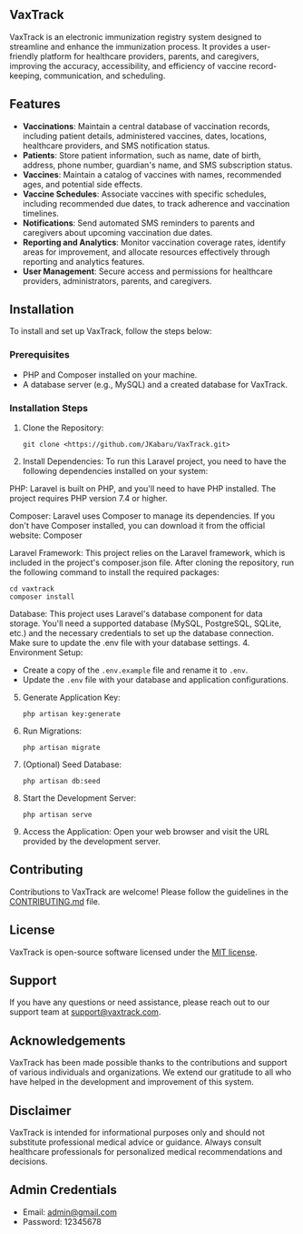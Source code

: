 

## VaxTrack

VaxTrack is an electronic immunization registry system designed to streamline and enhance the immunization process. It provides a user-friendly platform for healthcare providers, parents, and caregivers, improving the accuracy, accessibility, and efficiency of vaccine record-keeping, communication, and scheduling.

## Features

- **Vaccinations**: Maintain a central database of vaccination records, including patient details, administered vaccines, dates, locations, healthcare providers, and SMS notification status.
- **Patients**: Store patient information, such as name, date of birth, address, phone number, guardian's name, and SMS subscription status.
- **Vaccines**: Maintain a catalog of vaccines with names, recommended ages, and potential side effects.
- **Vaccine Schedules**: Associate vaccines with specific schedules, including recommended due dates, to track adherence and vaccination timelines.
- **Notifications**: Send automated SMS reminders to parents and caregivers about upcoming vaccination due dates.
- **Reporting and Analytics**: Monitor vaccination coverage rates, identify areas for improvement, and allocate resources effectively through reporting and analytics features.
- **User Management**: Secure access and permissions for healthcare providers, administrators, parents, and caregivers.

## Installation

To install and set up VaxTrack, follow the steps below:

### Prerequisites

- PHP and Composer installed on your machine.
- A database server (e.g., MySQL) and a created database for VaxTrack.

### Installation Steps

1. Clone the Repository:
   ```
   git clone <https://github.com/JKabaru/VaxTrack.git>
   ```

2. Install Dependencies:
To run this Laravel project, you need to have the following dependencies installed on your system:

PHP: Laravel is built on PHP, and you'll need to have PHP installed. The project requires PHP version 7.4 or higher.

Composer: Laravel uses Composer to manage its dependencies. If you don't have Composer installed, you can download it from the official website: Composer

Laravel Framework: This project relies on the Laravel framework, which is included in the project's composer.json file. After cloning the repository, run the following command to install the required packages:
   ```
   cd vaxtrack
   composer install
   ```
Database: This project uses Laravel's database component for data storage. You'll need a supported database (MySQL, PostgreSQL, SQLite, etc.) and the necessary credentials to set up the database connection. Make sure to update the .env file with your database settings.
4. Environment Setup:
   - Create a copy of the `.env.example` file and rename it to `.env`.
   - Update the `.env` file with your database and application configurations.

5. Generate Application Key:
   ```
   php artisan key:generate
   ```

6. Run Migrations:
   ```
   php artisan migrate
   ```

7. (Optional) Seed Database:
   ```
   php artisan db:seed
   ```

8. Start the Development Server:
   ```
   php artisan serve
   ```

9. Access the Application:
   Open your web browser and visit the URL provided by the development server.

## Contributing

Contributions to VaxTrack are welcome! Please follow the guidelines in the [CONTRIBUTING.md](CONTRIBUTING.md) file.

## License

VaxTrack is open-source software licensed under the [MIT license](LICENSE).

## Support

If you have any questions or need assistance, please reach out to our support team at [support@vaxtrack.com](mailto:support@vaxtrack.com).

## Acknowledgements

VaxTrack has been made possible thanks to the contributions and support of various individuals and organizations. We extend our gratitude to all who have helped in the development and improvement of this system.

## Disclaimer

VaxTrack is intended for informational purposes only and should not substitute professional medical advice or guidance. Always consult healthcare professionals for personalized medical recommendations and decisions.

## Admin Credentials

- Email: admin@gmail.com
- Password: 12345678
